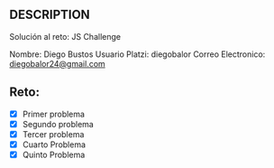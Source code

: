 ## DESCRIPTION

Solución al reto: JS Challenge

Nombre: Diego Bustos
Usuario Platzi: diegobalor
Correo Electronico: diegobalor24@gmail.com

## Reto:

- [x] Primer problema
- [x] Segundo problema
- [x] Tercer problema
- [x] Cuarto Problema
- [x] Quinto Problema
